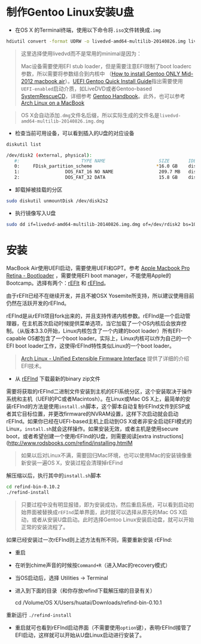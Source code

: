 # 制作Gentoo Linux安装U盘

* 在OS X 的Terminal终端，使用以下命令将`.iso`文件转换成`.img`

```bash
hdiutil convert -format UDRW -o livedvd-amd64-multilib-20140826.img livedvd-amd64-multilib-20140826.iso
```

> 这里选择使用livedvd而不是常用的minimal是因为：
>
> Mac设备需要使用EFI stub loader，但是需要注意EFI限制了boot loaderc参数，所以需要将参数结合到内核中 （[How to install Gentoo ONLY Mid-2012 macbook air](https://forums.gentoo.org/viewtopic-t-966240-view-previous.html?sid=8ccb81a5f18e9e1f7cb5ab533847ff93)）。[UEFI Gentoo Quick Install Guide](https://wiki.gentoo.org/wiki/UEFI_Gentoo_Quick_Install_Guide)指出需要使用`UEFI-enabled`启动介质，如LiveDVD或者Gentoo-based [SystemRescueCD](http://www.sysresccd.org/SystemRescueCd_Homepage)，详细参考 [Gentoo Handbook](https://wiki.gentoo.org/wiki/Handbook:Main_Page)。此外，也可以参考[Arch Linux on a MacBook](https://wiki.archlinux.org/index.php/MacBook)

> OS X会自动添加`.dmg`文件名后缀，所以实际生成的文件名是`livedvd-amd64-multilib-20140826.img.dmg`

* 检查当前可用设备，可以看到插入的U盘的对应设备

```bash
diskutil list

/dev/disk2 (external, physical):
   #:                       TYPE NAME                    SIZE       IDENTIFIER
   0:     FDisk_partition_scheme                        *16.0 GB    disk2
   1:                 DOS_FAT_16 NO NAME                 209.7 MB   disk2s1
   2:                 DOS_FAT_32 DATA                    15.8 GB    disk2s2
```

* 卸载掉被挂载的分区

```bash
sudo diskutil unmountDisk /dev/disk2s2
```

* 执行镜像写入U盘

```bash
sudo dd if=livedvd-amd64-multilib-20140826.img.dmg of=/dev/rdisk2 bs=100m
```

# 安装

MacBook Air使用UEFI启动，需要使用UEFI和GPT。参考 [Apple Macbook Pro Retina - Bootloader](https://wiki.gentoo.org/wiki/Apple_Macbook_Pro_Retina#Bootloader) ，需要使用EFI boot manager，不能使用Apple的Bootcamp。选择有两个：[rEFIt](http://refit.sourceforge.net) 和 [rEFInd](http://www.rodsbooks.com/refind/)。

由于rEFIt已经不在继续开发，并且不被OSX Yosemite所支持，所以建议使用目前仍然在活跃开发的rEFInd。

rEFInd是从rEFIt项目fork出来的，并且支持传递内核参数。rEFInd是一个启动管理器，在主机首次启动时候提供菜单选项，当它加载了一个OS内核后会放弃控制。（从版本3.3.0开始，Linux内核包含了一个内建的boot loader）所有EFI-capable OS都包含了一个boot loader。实际上，Linux内核可以作为自己的一个EFI boot loader工作，这使得rEFInd特性类似Linux的一个boot loader。

> [Arch Linux - Unified Extensible Firmware Interface](https://wiki.archlinux.org/index.php/Unified_Extensible_Firmware_Interface) 提供了详细的介绍EFI技术。

* 从 [rEFInd](http://www.rodsbooks.com/refind/) 下载最新的binary zip文件

需要将获取的rEFInd二进制文件安装到主机的EFI系统分区，这个安装取决于操作系统和主机（UEFI的PC或者Macintosh）。在Linux或Mac OS X上，最简单的安装rEFInd的方法是使用`install.sh`脚本，这个脚本自动复制rEFInd文件到ESP或者其它目标位置，并更改firmware的NVRAM设置，这样下次启动就会启动rEFInd。如果你已经在UEFI-based主机上启动到OS X或者非安全启动EFI模式的Linux，`install.sh`就会这样操作。如果安装无效，或者主机是使用secure boot，或者希望创建一个使用rEFInd的U盘，则需要阅读[extra instructions](http://www.rodsbooks.com/refind/installing.htmlM

> 如果以后对Linux不满，需要回归Mac环境，也可以使用Mac的安装镜像重新安装一遍OS X，安装过程会清理掉rEFind

解压缩以后，执行其中的`install.sh`脚本

```bash
cd refind-bin-0.10.2
./refind-install
```

> 只要过程中没有明显报错，即为安装成功，然后重启系统，可以看到启动初始界面被替换成`rEFInd`菜单界面，此时就可以选择从原先的Mac OS X启动，或者从安装U盘启动。此时选择Gentoo Linux安装启动盘，就可以开始正常的安装流程了。

如果已经安装过一次rEFInd则上述方法有所不同，需要重新安装 rEFInd:

* 重启
* 在听到chime声音的时候按`Command+R`（进入Mac的recovery模式）
* 当OS启动后，选择 Utilities -> Terminal
* 进入到下面的目录（和你存放refind下载解压缩的目录有关）

    cd /Volume/OS X/Users/huatai/Downloads/refind-bin-0.10.1

重新运行 `./refind-install`
* 重启就可也看到rEFInd启动界面（不需要使用`option`键），表明rEFInd接管了EFI启动，这样就可以开始从U盘Linux启动进行安装了。